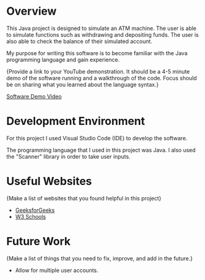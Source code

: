 # Overview

This Java project is designed to simulate an ATM machine. The user is able to simulate functions such
as withdrawing and depositing funds. The user is also able to check the balance of their simulated account.

My purpose for writing this software is to become familiar with the Java programming language and gain experience.

{Provide a link to your YouTube demonstration.  It should be a 4-5 minute demo of the software running and a walkthrough of the code.  Focus should be on sharing what you learned about the language syntax.}

[Software Demo Video](http://youtube.link.goes.here)

# Development Environment

For this project I used Visual Studio Code (IDE) to develop the software.

The programming language that I used in this project was Java. I also used the "Scanner"
library in order to take user inputs.

# Useful Websites

{Make a list of websites that you found helpful in this project}
* [GeeksforGeeks](https://www.geeksforgeeks.org/java/)
* [W3 Schools](https://www.w3schools.com/java/java_intro.asp)

# Future Work

{Make a list of things that you need to fix, improve, and add in the future.}
* Allow for multiple user accounts.

